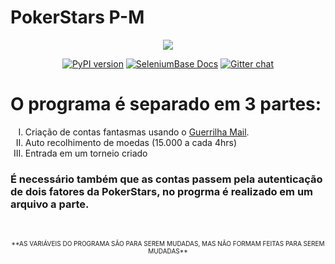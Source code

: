 # PokerStars P-M
<p align="center"><img src="https://seeklogo.com/images/P/pokerstars-logo-4D58E5168B-seeklogo.com.png"</p>



<p align="center"><a href="https://pypi.python.org/pypi/seleniumbase" target="_blank"><img src="https://img.shields.io/pypi/v/seleniumbase.svg?color=3399EE" alt="PyPI version" /></a> <a href="https://seleniumbase.io"><img src="https://img.shields.io/badge/docs-seleniumbase.io-11BBAA.svg" alt="SeleniumBase Docs" /></a> <a href="https://github.com/seleniumbase/SeleniumBase/actions" target="_blank"><img src="https://img.shields.io/gitter/room/seleniumbase/SeleniumBase.svg" alt="Gitter chat"/></a></p>

<h1>O programa é separado em 3 partes:</h1>
<ol type="I">
<li>Criação de contas fantasmas usando o <a href="https://www.guerrillamail.com">Guerrilha Mail</a>.</li>
<li>Auto recolhimento de moedas (15.000 a cada 4hrs)</li>
<li>Entrada em um torneio criado</li>
</ol>
<h3>
É necessário também que as contas passem pela autenticação de dois fatores da PokerStars, no progrma é realizado em um arquivo a parte.
</h3>
<br>
<p align="center">
<font size="1">
**AS VARIÁVEIS DO PROGRAMA SÃO PARA SEREM MUDADAS, MAS NÃO FORMAM FEITAS PARA SEREM MUDADAS**
</font>
</p>
